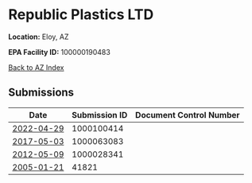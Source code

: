 # Republic Plastics LTD

**Location:** Eloy, AZ

**EPA Facility ID:** 100000190483

[Back to AZ Index](../../index.md)

## Submissions

| Date | Submission ID | Document Control Number |
|------|--------------|-------------------------|
| [2022-04-29](submissions/1000100414.md) | 1000100414 |  |
| [2017-05-03](submissions/1000063083.md) | 1000063083 |  |
| [2012-05-09](submissions/1000028341.md) | 1000028341 |  |
| [2005-01-21](submissions/41821.md) | 41821 |  |
